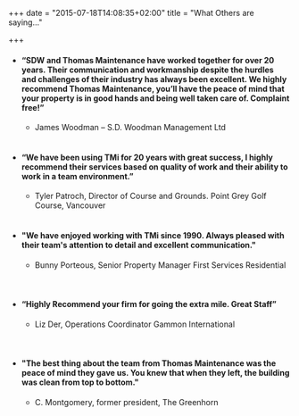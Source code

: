 +++
date = "2015-07-18T14:08:35+02:00"
title = "What Others are saying..."

+++

* #### “SDW and Thomas Maintenance have worked together for over 20 years. Their communication and workmanship despite the hurdles and challenges of their industry has always been excellent.  We highly recommend Thomas Maintenance, you’ll have the peace of mind that your property is in good hands and being well taken care of.  Complaint free!”

	+ James Woodman – S.D. Woodman Management Ltd
&nbsp;    
&nbsp;    

* #### “We have been using TMi for 20 years with great success, I highly recommend their services based on quality of work and their ability to work in a team environment.”

	+ Tyler Patroch, Director of Course and Grounds.
	  Point Grey Golf Course, Vancouver
&nbsp;    
&nbsp;    

* #### "We have enjoyed working with TMi since 1990. Always pleased with their team's attention to detail and excellent communication."

	+ Bunny Porteous, Senior Property Manager First Services Residential
&nbsp;    
&nbsp;    
  
* #### “Highly Recommend your firm for going the extra mile. Great Staff”

	+ Liz Der, Operations Coordinator Gammon International  
&nbsp;    
&nbsp;    


* #### "The best thing about the team from Thomas Maintenance was the peace of mind they gave us. You knew that when they left, the building was clean from top to bottom."

	+ C. Montgomery, former president, The Greenhorn

